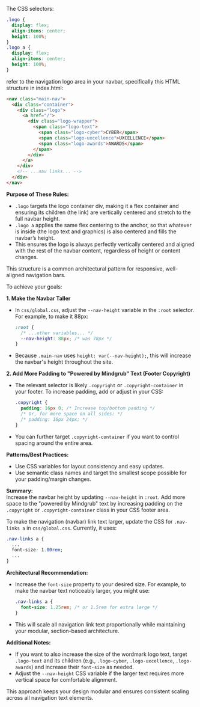 The CSS selectors:

```css
.logo {
  display: flex;
  align-items: center;
  height: 100%;
}
.logo a {
  display: flex;
  align-items: center;
  height: 100%;
}
```

refer to the navigation logo area in your navbar, specifically this HTML structure in index.html:

```html
<nav class="main-nav">
  <div class="container">
    <div class="logo">
      <a href="/">
        <div class="logo-wrapper">
          <span class="logo-text">
            <span class="logo-cyber">CYBER</span>
            <span class="logo-uxcellence">UXCELLENCE</span>
            <span class="logo-awards">AWARDS</span>
          </span>
        </div>
      </a>
    </div>
    <!-- ...nav links... -->
  </div>
</nav>
```

**Purpose of These Rules:**
- `.logo` targets the logo container div, making it a flex container and ensuring its children (the link) are vertically centered and stretch to the full navbar height.
- `.logo a` applies the same flex centering to the anchor, so that whatever is inside (the logo text and graphics) is also centered and fills the navbar’s height.
- This ensures the logo is always perfectly vertically centered and aligned with the rest of the navbar content, regardless of height or content changes.

This structure is a common architectural pattern for responsive, well-aligned navigation bars.


To achieve your goals:

**1. Make the Navbar Taller**
- In `css/global.css`, adjust the `--nav-height` variable in the `:root` selector. For example, to make it 88px:
  ```css
  :root {
    /* ...other variables... */
    --nav-height: 88px; /* was 78px */
  }
  ```
- Because `.main-nav` uses `height: var(--nav-height);`, this will increase the navbar's height throughout the site.

**2. Add More Padding to "Powered by Mindgrub" Text (Footer Copyright)**
- The relevant selector is likely `.copyright` or `.copyright-container` in your footer. To increase padding, add or adjust in your CSS:
  ```css
  .copyright {
    padding: 16px 0; /* Increase top/bottom padding */
    /* Or, for more space on all sides: */
    /* padding: 16px 24px; */
  }
  ```
- You can further target `.copyright-container` if you want to control spacing around the entire area.

**Patterns/Best Practices:**
- Use CSS variables for layout consistency and easy updates.
- Use semantic class names and target the smallest scope possible for your padding/margin changes.

**Summary:**  
Increase the navbar height by updating `--nav-height` in `:root`. Add more space to the "powered by Mindgrub" text by increasing padding on the `.copyright` or `.copyright-container` class in your CSS footer area.


To make the navigation (navbar) link text larger, update the CSS for `.nav-links a` in `css/global.css`. Currently, it uses:

```css
.nav-links a {
  ...
  font-size: 1.00rem;
  ...
}
```

**Architectural Recommendation:**
- Increase the `font-size` property to your desired size. For example, to make the navbar text noticeably larger, you might use:
  ```css
  .nav-links a {
    font-size: 1.25rem; /* or 1.5rem for extra large */
  }
  ```
- This will scale all navigation link text proportionally while maintaining your modular, section-based architecture.

**Additional Notes:**
- If you want to also increase the size of the wordmark logo text, target `.logo-text` and its children (e.g., `.logo-cyber`, `.logo-uxcellence`, `.logo-awards`) and increase their `font-size` as needed.
- Adjust the `--nav-height` CSS variable if the larger text requires more vertical space for comfortable alignment.

This approach keeps your design modular and ensures consistent scaling across all navigation text elements.